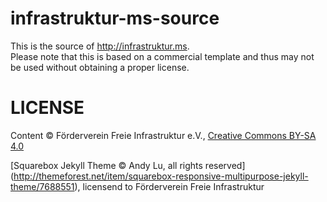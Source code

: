 # infrastruktur-ms-source

This is the source of http://infrastruktur.ms.  
Please note that this is based on a commercial template and thus may not be used without obtaining a proper license.

# LICENSE
Content © Förderverein Freie Infrastruktur e.V., [Creative Commons  BY-SA 4.0](http://creativecommons.org/licenses/by-sa/4.0/)

[Squarebox Jekyll Theme © Andy Lu, all rights reserved] (http://themeforest.net/item/squarebox-responsive-multipurpose-jekyll-theme/7688551), licensend to Förderverein Freie Infrastruktur
